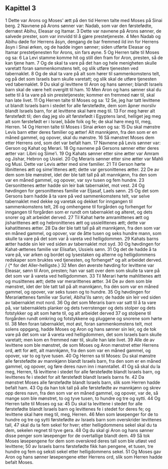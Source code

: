 ## Kapittel 3

1 Dette var Arons og Moses' ætt på den tid Herren talte med Moses på Sinai berg.
2 Navnene på Arons sønner var: Nadab, som var den førstefødte, dernæst Abihu, Eleasar og Itamar.
3 Dette var navnene på Arons sønner, de salvede prester, som var innvidd til å gjøre prestetjeneste.
4 Men Nadab og Abihu døde for Herrens åsyn, dengang de bar fremmed ild inn for Herrens åsyn i Sinai ørken, og de hadde ingen sønner; siden utførte Eleasar og Itamar prestetjenesten for Arons, sin fars øyne.
5 Og Herren talte til Moses og sa:
6 La Levi stamme komme hit og still den fram for Aron, presten, så de kan tjene ham.
7 Og de skal ta vare på det han og hele menigheten skulle varetatt foran sammenkomstens telt, og slik utføre tjenesten ved tabernaklet.
8 Og de skal ta vare på alt som hører til sammenkomstens telt, og på det som Israels barn skulle varetatt; og slik skal de utføre tjenesten ved tabernaklet.
9 Du skal gi levittene til Aron og hans sønner; blandt Israels barn skal de være helt overgitt til ham.
10 Men Aron og hans sønner skal du sette til å ta vare på sin prestetjeneste; kommer en fremmed nær til, skal han late livet.
11 Og Herren talte til Moses og sa:
12 Se, jeg har tatt levittene ut blandt Israels barn i stedet for alle førstefødte, dem som åpner morsliv blandt Israels barn, for at levittene skal høre meg til.
13 For meg hører alt førstefødt til; den dag jeg slo alt førstefødt i Egyptens land, helliget jeg meg alt som førstefødt er i Israel, både folk og fe; de skal høre meg til, meg, Herren.
14 Og Herren talte til Moses i Sinai ørken og sa:
15 Du skal mønstre Levis barn etter deres familier og ætter! Alt mannkjønn, fra den som er en måned gammel, og opover, skal du mønstre.
16 Så mønstret Moses dem etter Herrens ord, som det var befalt ham.
17 Navnene på Levis sønner var: Gerson og Kahat og Merari.
18 Og navnene på Gersons sønner etter deres ætter var: Libni og Sime'i.
19 Og Kahats sønner etter sine ætter var Amram og Jishar, Hebron og Ussiel.
20 Og Meraris sønner etter sine ætter var Mahli og Musi. Dette var Levis ætter med sine familier.
21 Til Gerson hørte libnittenes ætt og sime'ittenes ætt; dette var gersonittenes ætter.
22 De av dem som ble mønstret, idet der ble tatt tall på alt mannkjønn, fra den som var en måned gammel, og opover, var syv tusen og fem hundre.
23 Gersonittenes ætter hadde sin leir bak tabernaklet, mot vest.
24 Og høvdingen for gersonittenes familie var Eljasaf, Laels sønn.
25 Og det som Gersons barn hadde å ta vare på ved sammenkomstens telt, var selve tabernaklet med dekke og varetak og dekket for inngangen til sammenkomstens telt,
26 og omhengene til forgården og forhenget for inngangen til forgården som er rundt om tabernaklet og alteret, og dets snorer og alt arbeidet derved.
27 Til Kahat hørte amramittenes ætt og jisharittenes ætt og hebronittenes ætt og ussielittenes ætt; dette var kahatittenes ætter.
28 Da der ble tatt tall på alt mannkjønn, fra den som var en måned gammel, og opover, var de åtte tusen og seks hundre mann, som skulle ta vare på det som var å vareta ved helligdommen.
29 Kahats barns ætter hadde sin leir ved siden av tabernaklet mot syd.
30 Og høvdingen for Kahat-ættenes familie var Elisafan, Ussiels sønn.
31 Og det de hadde å ta vare på, var arken og bordet og lysestaken og alterne og helligdommens redskaper som bruktes ved tjenesten, og forhenget* og alt arbeidet derved. / {* for det Aller-helligste.}
32 Men den øverste høvding for levittene var Eleasar, sønn til Aron, presten; han var satt over dem som skulle ta vare på det som var å vareta ved helligdommen.
33 Til Merari hørte mahlittenes ætt og musittenes ætt; dette var merarittenes ætter.
34 De av dem som ble mønstret, idet der ble tatt tall på alt mannkjønn, fra dén som var en måned gammel, og opover, var seks tusen og to hundre.
35 Og høvdingen for Merariættenes familie var Suriel, Abiha'ils sønn; de hadde sin leir ved siden av tabernaklet mot nord.
36 Og det som Meraris barn var satt til å ta vare på, var tabernaklets planker og dets tverrstenger og dets stolper og dets fotstykker og alt som hørte til, og alt arbeidet derved
37 og stolpene til forgården rundt omkring og fotstykkene og pluggene og snorene som hørte til.
38 Men foran tabernaklet, mot øst, foran sammenkomstens telt, mot solens oppgang, hadde Moses og Aron og hans sønner sin leir, og de tok vare på det som var å vareta ved helligdommen, det som Israels barn skulle varetatt; men kom en fremmed nær til, skulle han late livet.
39 Alle de av levittene som ble mønstret, de som Moses og Aron mønstret etter Herrens ord, ætt for ætt, alt mannkjønn, fra den som var en måned gammel, og opover, var to og tyve tusen.
40 Og Herren sa til Moses: Du skal mønstre alle førstefødte av mannkjønn blandt Israels barn, fra den som er en måned gammel, og opover, og føre deres navn inn i manntallet.
41 Og så skal du la meg, Herren, få levittene i stedet for alle førstefødte blandt Israels barn, og levittenes fe i stedet for alt førstefødt blandt Israels barns fe.
42 Da mønstret Moses alle førstefødte blandt Israels barn, slik som Herren hadde befalt ham.
43 Og da han tok tall på alle førstefødte av mannkjønn og skrev opp deres navn, fra den som var en måned gammel, og opover, var de, så mange som ble mønstret, to og tyve tusen, to hundre og tre og sytti.
44 Og Herren talte til Moses og sa:
45 Du skal ta levittene i stedet for alle førstefødte blandt Israels barn og levittenes fe i stedet for deres fe; og levittene skal høre meg til, meg, Herren.
46 Men som løsepenger for de to hundre og tre og sytti førstefødte av Israels barn som overskrider levittenes tall,
47 skal du ta fem sekel for hver; etter helligdommens sekel skal du ta dem, sekelen regnet til tyve gera.
48 Og du skal gi Aron og hans sønner disse penger som løsepenger for de overtallige blandt dem.
49 Så tok Moses løsepengene for dem som overskred deres tall som ble utløst ved levittene;
50 av Israels barns førstefødte fikk han pengene, et tusen, tre hundre og fem og seksti sekel etter helligdommens sekel.
51 Og Moses gav Aron og hans sønner løsepengene etter Herrens ord, slik som Herren hadde befalt Moses.

